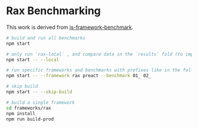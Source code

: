 # Rax Benchmarking

This work is derived from [js-framework-benchmark](https://github.com/krausest/js-framework-benchmark).


```bash
# build and run all benchmarks
npm start

# only run `rax-local` , and compare data in the `results` fold (to improve bench times)
npm start -- --local

# run specific frameworks and benchmarks with prefixes like in the following example
npm start -- --framework rax preact --benchmark 01_ 02_

# skip build
npm start -- --skip-build

# build a single framework
cd frameworks/rax
npm install
npm run build-prod
```


